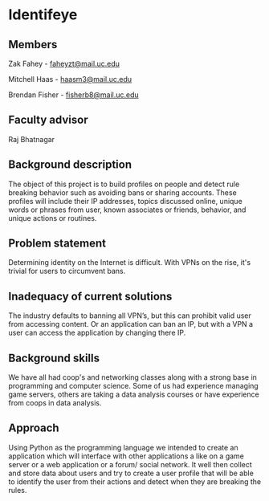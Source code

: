 # Identifeye

## Members

Zak Fahey - faheyzt@mail.uc.edu

Mitchell Haas - haasm3@mail.uc.edu 

Brendan Fisher - fisherb8@mail.uc.edu 

## Faculty advisor
Raj Bhatnagar

## Background description
The object of this project is to build profiles on people and detect rule breaking behavior such as avoiding bans or sharing accounts. These profiles will include their IP addresses, topics discussed online, unique words or phrases from user, known associates or friends, behavior, and unique actions or routines.
## Problem statement

Determining identity on the Internet is difficult. With VPNs on the rise, it's trivial for users to circumvent bans. 

## Inadequacy of current solutions

The industry defaults to banning all VPN’s, but this can prohibit valid user from accessing content. Or an application can ban an IP, but with a VPN a user can access the application by changing there IP. 

## Background skills
We have all had coop's and networking classes along with a strong base in programming and computer science. Some of us had experience managing game servers, others are taking a data analysis courses or have experience from coops in data analysis. 

## Approach
Using Python as the programming language we intended to create an application which will interface with other applications a like on a game server or a web application or a forum/ social network. It well then collect and store data about users and try to create a user profile that will be able to identify the user from their actions and detect when they are breaking the rules. 



